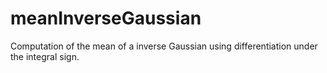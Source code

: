 # meanInverseGaussian

Computation of the mean of a inverse Gaussian using differentiation under the integral sign.
